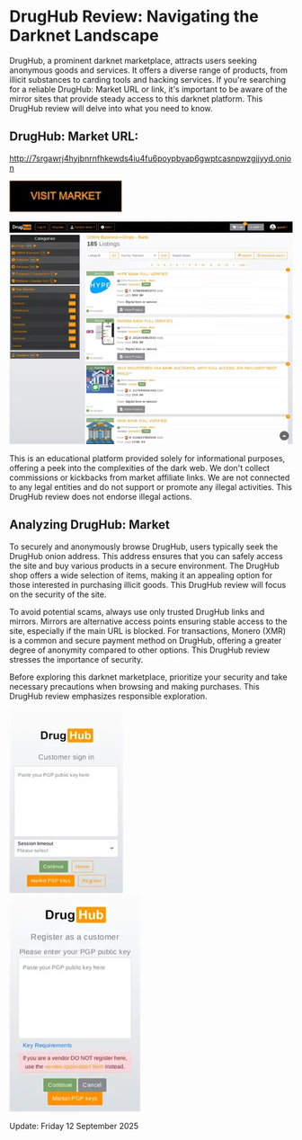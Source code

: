 # DrugHub Review: Navigating the Darknet Landscape

DrugHub, a prominent darknet marketplace, attracts users seeking anonymous goods and services. It offers a diverse range of products, from illicit substances to carding tools and hacking services. If you're searching for a reliable DrugHub: Market URL or link, it's important to be aware of the mirror sites that provide steady access to this darknet platform. This DrugHub review will delve into what you need to know.

## DrugHub: Market URL:

http://7srgawrj4hyjbnrnfhkewds4iu4fu6poypbyap6gwptcasnpwzgjjyyd.onion

[<img src="/resources/document.webp" width="200">](http://7srgawrj4hyjbnrnfhkewds4iu4fu6poypbyap6gwptcasnpwzgjjyyd.onion)


<a href="http://7srgawrj4hyjbnrnfhkewds4iu4fu6poypbyap6gwptcasnpwzgjjyyd.onion"><img src="/resources/tall.webp" alt="image" style="max-width: 100%;"><a>

This is an educational platform provided solely for informational purposes, offering a peek into the complexities of the dark web. We don't collect commissions or kickbacks from market affiliate links. We are not connected to any legal entities and do not support or promote any illegal activities. This DrugHub review does not endorse illegal actions.

## Analyzing DrugHub: Market

To securely and anonymously browse DrugHub, users typically seek the DrugHub onion address. This address ensures that you can safely access the site and buy various products in a secure environment. The DrugHub shop offers a wide selection of items, making it an appealing option for those interested in purchasing illicit goods. This DrugHub review will focus on the security of the site.

To avoid potential scams, always use only trusted DrugHub links and mirrors. Mirrors are alternative access points ensuring stable access to the site, especially if the main URL is blocked. For transactions, Monero (XMR) is a common and secure payment method on DrugHub, offering a greater degree of anonymity compared to other options. This DrugHub review stresses the importance of security.

Before exploring this darknet marketplace, prioritize your security and take necessary precautions when browsing and making purchases. This DrugHub review emphasizes responsible exploration.

<a href="http://7srgawrj4hyjbnrnfhkewds4iu4fu6poypbyap6gwptcasnpwzgjjyyd.onion"><img src="/resources/hint.webp" alt="image" style="max-width: 100%;"><a>  
<a href="http://7srgawrj4hyjbnrnfhkewds4iu4fu6poypbyap6gwptcasnpwzgjjyyd.onion"><img src="/resources/clip.webp" alt="image" style="max-width: 100%;"><a>









Update:  Friday 12 September 2025